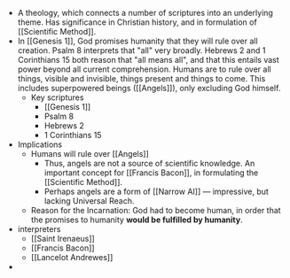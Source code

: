 - A theology, which connects a number of scriptures into an underlying theme. Has significance in Christian history, and in formulation of [[Scientific Method]].
- In [[Genesis 1]], God promises humanity that they will rule over all creation. Psalm 8 interprets that "all" very broadly. Hebrews 2 and 1 Corinthians 15 both reason that "all means all", and that this entails vast power beyond all current comprehension. Humans are to rule over all things, visible and invisible, things present and things to come. This includes superpowered beings ([[Angels]]), only excluding God himself.
    - Key scriptures
        - [[Genesis 1]]
        - Psalm 8
        - Hebrews 2
        - 1 Corinthians 15
- Implications
    - Humans will rule over [[Angels]]
        - Thus, angels are not a source of scientific knowledge. An important concept for [[Francis Bacon]], in formulating the [[Scientific Method]].
        - Perhaps angels are a form of [[Narrow AI]] — impressive, but lacking Universal Reach.
    - Reason for the Incarnation: God had to become human, in order that the promises to humanity __would be fulfilled by humanity__.
- interpreters
    - [[Saint Irenaeus]]
    - [[Francis Bacon]]
    - [[Lancelot Andrewes]]
- 
